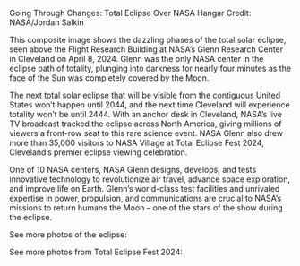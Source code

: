 Going Through Changes: Total Eclipse Over NASA Hangar 
 Credit: NASA/Jordan Salkin

This composite image shows the dazzling phases of the total solar eclipse, seen above the Flight Research Building at NASA’s Glenn Research Center in Cleveland on April 8, 2024. Glenn was the only NASA center in the eclipse path of totality, plunging into darkness for nearly four minutes as the face of the Sun was completely covered by the Moon.

The next total solar eclipse that will be visible from the contiguous United States won’t happen until 2044, and the next time Cleveland will experience totality won’t be until 2444. With an anchor desk in Cleveland, NASA’s live TV broadcast tracked the eclipse across North America, giving millions of viewers a front-row seat to this rare science event. NASA Glenn also drew more than 35,000 visitors to NASA Village at Total Eclipse Fest 2024, Cleveland’s premier eclipse viewing celebration.

One of 10 NASA centers, NASA Glenn designs, develops, and tests innovative technology to revolutionize air travel, advance space exploration, and improve life on Earth. Glenn’s world-class test facilities and unrivaled expertise in power, propulsion, and communications are crucial to NASA’s missions to return humans the Moon – one of the stars of the show during the eclipse.

See more photos of the eclipse:

See more photos from Total Eclipse Fest 2024: